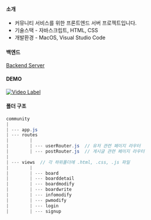 #### 소개

- 커뮤니티 서비스를 위한 프론트엔드 서버 프로젝트입니다.
- 기술스택 - 자바스크립트, HTML, CSS
- 개발환경 - MacOS, Visual Studio Code

#### 백엔드

[Backend Server](https://github.com/100-hours-a-week/5-carter-community-spring-be)

#### DEMO

[![Video Label](http://img.youtube.com/vi/0rVGNgWae5Y/0.jpg)](https://youtu.be/0rVGNgWae5Y)

#### 폴더 구조

```java
community
|
| --- app.js  
| --- routes
|        |
|        | --- userRouter.js  // 유저 관련 페이지 라우터
|        | --- postRouter.js  // 게시글 관련 페이지 라우터
|
| --- views  // 각 하위폴더에 .html, .css, .js 파일
|        | 
|        | --- board
|        | --- boarddetail
|        | --- boardmodify
|        | --- boardwrite
|        | --- infomodify
|        | --- pwmodify
|        | --- login
|        | --- signup
```
